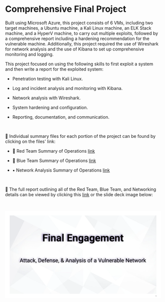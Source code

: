 # Comprehensive Final Project
Built using Microsoft Azure, this project consists of 6 VMs, including two target machines, a Ubuntu machine, a Kali Linux machine, an ELK Stack machine, and a HyperV machine, to carry out multiple exploits, followed by a comprehensive report including a hardening recommendation for the vulnerable machine. Additionally, this project required the use of Wireshark for network analysis and the use of Kibana to set up comprehensive monitoring and logging.

This project focused on using the following skills to first exploit a system and then write a report for the exploited system:

- Penetration testing with Kali Linux.

- Log and incident analysis and monitoring with Kibana.

- Network analysis with Wireshark.

- System hardening and configuration.

- Reporting, documentation, and communication.

<br />

🔗 Individual summary files for each portion of the project can be found by clicking on the files' link:
- 🔺 Red Team Summary of Operations [link](https://github.com/juliannatetreault/Cyber-Final-Project/blob/main/Summaries/red_team_summary_of_operations.pdf)

- 🔹 Blue Team Summary of Operations [link](https://github.com/juliannatetreault/Cyber-Final-Project/blob/main/Summaries/blue_team_summary_of_operations.pdf)

- ▪️ Network Analysis Summary of Operations [link](https://github.com/juliannatetreault/Cyber-Final-Project/blob/main/Summaries/network_analysis_summary_of_operations.pdf)

<br />

🔗 The full report outlining all of the Red Team, Blue Team, and Networking details can be viewed by clicking this [link](https://github.com/juliannatetreault/Cyber-Final-Project/blob/main/Presentation/final_engagement_presentation.pdf) or the slide deck image below:

<br />

[![Final Engagement Slide Deck - Image of First Slide](https://github.com/juliannatetreault/Cyber-Final-Project/blob/main/Images/final_engagement_image.png)](https://github.com/juliannatetreault/Cyber-Final-Project/blob/main/Presentation/final_engagement_presentation.pdf)
